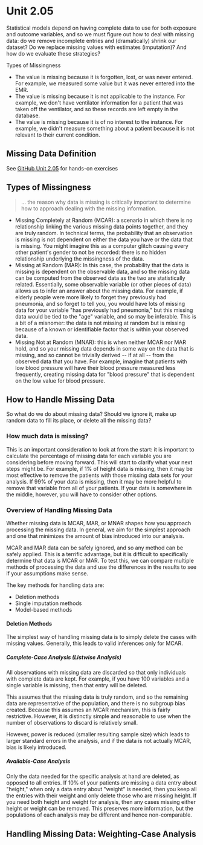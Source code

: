 # Unit 2.05

Statistical models depend on having complete data to use for both exposure and outcome variables, and so we must figure out how to deal with missing data: do we remove incomplete entries and (dramatically) shrink our dataset? Do we replace missing values with estimates (imputation)? And how do we evaluate these strategies?

Types of Missingness
  * The value is missing because it is forgotten, lost, or was never entered. For example, we measured some value but it was never entered into the EMR. 
  * The value is missing because it is not applicable to the instance. For example, we don't have ventilator information for a patient that was taken off the ventilator, and so these records are left empty in the database.
  * The value is missing because it is of no interest to the instance. For example, we didn't measure something about a patient because it is not relevant to their current condition. 
  
## Missing Data Definition
  
See [GitHub Unit 2.05](https://github.com/criticaldata/hst953-edx/blob/master/2.05%20Missing%20Data/Missing%20Data.Rmd) for hands-on exercises

## Types of Missingness

> ... the reason why data is missing is critically important to determine how to approach dealing with the missing information.

  * Missing Completely at Random (MCAR): a scenario in which there is no relationship linking the various missing data points together, and they are truly random. In technical terms, the probability that an observation is missing is not dependent on either the data you have or the data that is missing. You might imagine this as a computer glitch causing every other patient's gender to not be recorded: there is no hidden relationship underlying the missingness of the data.
  * Missing at Random (MAR): In this case, the probability that the data is missing is dependent on the observable data, and so the missing data can be computed from the observed data as the two are statistically related. Essentially, some observable variable (or other pieces of data) allows us to infer an answer about the missing data. For example, if elderly people were more likely to forget they previously had pneumonia, and so forget to tell you, you would have lots of missing data for your variable "has previously had pneumonia," but this missing data would be tied to the "age" variable, and so may be inferable.
  This is a bit of a misnomer: the data is not missing at random but is missing because of a known or identifiable factor that is within your observed data.
  * Missing Not at Random (MNAR): this is when neither MCAR nor MAR hold, and so your missing data depends in some way on the data that is missing, and so cannot be trivially derived -- if at all -- from the observed data that you have. For example, imagine that patients with low blood pressure will have their blood pressure measured less frequently, creating missing data for "blood pressure" that is dependent on the low value for blood pressure.
  
## How to Handle Missing Data

So what do we do about missing data?  Should we ignore it, make up random data to fill its place, or delete all the missing data?

### How much data is missing?
This is an important consideration to look at from the start: it is important to calculate the percentage of missing data for each variable you are considering before moving forward. This will start to clarify what your next steps might be. For example, if 1% of height data is missing, then it may be most effective to remove the patients with those missing data sets for your analysis. If 99% of your data is missing, then it may be more helpful to remove that variable from all of your patients. If your data is somewhere in the middle, however, you will have to consider other options.   

### Overview of Handling Missing Data

Whether missing data is MCAR, MAR, or MNAR shapes how you approach processing the missing data. In general, we aim for the simplest approach and one that minimizes the amount of bias introduced into our analysis. 

MCAR and MAR data can be safely ignored, and so any method can be safely applied. This is a terrific advantage, but it is difficult to specifically determine that data is MCAR or MAR. To test this, we can compare multiple methods of processing the data and use the differences in the results to see if your assumptions make sense. 

The key methods for handling data are:

  * Deletion methods
  * Single imputation methods
  * Model-based methods

#### Deletion Methods

The simplest way of handling missing data is to simply delete the cases with missing values. Generally, this leads to valid inferences only for MCAR.

##### Complete-Case Analysis (Listwise Analysis)

All observations with missing data are discarded so that only individuals with complete data are kept. For example, if you have 100 variables and a single variable is missing, then that entry will be deleted.

This assumes that the missing data is truly random, and so the remaining data are representative of the population, and there is no subgroup bias created. Because this assumes an MCAR mechanism, this is fairly restrictive. However, it is distinctly simple and reasonable to use when the number of observations to discard is relatively small. 

However, power is reduced (smaller resulting sample size) which leads to larger standard errors in the analysis, and if the data is not actually MCAR, bias is likely introduced. 

##### Available-Case Analysis

Only the data needed for the specific analysis at hand are deleted, as opposed to all entries. If 10% of your patients are missing a data entry about "height," when only a data entry about "weight" is needed, then you keep all the entries with their weight and only delete those who are missing height. If you need both height and weight for analysis, then any cases missing either height or weight can be removed. This preserves more information, but the populations of each analysis may be different and hence non-comparable.

## Handling Missing Data: Weighting-Case Analysis
  
